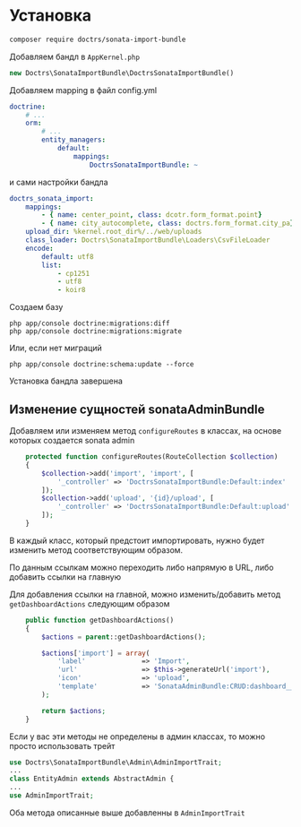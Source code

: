 # Установка

````sh
composer require doctrs/sonata-import-bundle
````

Добавляем бандл в `AppKernel.php`

````php
new Doctrs\SonataImportBundle\DoctrsSonataImportBundle()
````

Добавляем mapping в файл config.yml

````yaml
doctrine:
    # ...
    orm:
        # ...
        entity_managers:
            default:
                mappings:
                    DoctrsSonataImportBundle: ~
````
и сами настройки бандла
```yaml
doctrs_sonata_import:
    mappings:
        - { name: center_point, class: dcotr.form_format.point}
        - { name: city_autocomplete, class: doctrs.form_format.city_pa}
    upload_dir: %kernel.root_dir%/../web/uploads    
    class_loader: Doctrs\SonataImportBundle\Loaders\CsvFileLoader
    encode:
        default: utf8
        list:
            - cp1251
            - utf8
            - koir8
```

Создаем базу

```
php app/console doctrine:migrations:diff
php app/console doctrine:migrations:migrate
```
Или, если нет миграций
```
php app/console doctrine:schema:update --force
```

Установка бандла завершена

## Изменение сущностей sonataAdminBundle

Добавляем или изменяем метод `configureRoutes` в классах, на основе которых создается sonata admin

```php
    protected function configureRoutes(RouteCollection $collection)
    {
        $collection->add('import', 'import', [
            '_controller' => 'DoctrsSonataImportBundle:Default:index'
        ]);
        $collection->add('upload', '{id}/upload', [
            '_controller' => 'DoctrsSonataImportBundle:Default:upload'
        ]);
    }
```

В каждый класс, который предстоит импортировать, нужно будет изменить метод соответствующим образом.

По данным ссылкам можно переходить либо напрямую в URL, либо добавить ссылки на главную

Для добавления ссылки на главной, можно изменить/добавить метод `getDashboardActions` следующим образом

```php
    public function getDashboardActions()
    {
        $actions = parent::getDashboardActions();

        $actions['import'] = array(
            'label'              => 'Import',
            'url'                => $this->generateUrl('import'),
            'icon'               => 'upload',
            'template'           => 'SonataAdminBundle:CRUD:dashboard__action.html.twig', // optional
        );

        return $actions;
    }
```
Если у вас эти методы не определены в админ классах, то можно просто использовать трейт

```php
use Doctrs\SonataImportBundle\Admin\AdminImportTrait;
...
class EntityAdmin extends AbstractAdmin {
...
use AdminImportTrait;
```
Оба метода описанные выше добавленны в `AdminImportTrait`